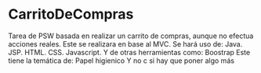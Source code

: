# CarritoDeCompras
Tarea de PSW basada en realizar un carrito de compras, aunque no efectua acciones reales.
Este se realizara en base al MVC.
Se hará uso de:
  Java.
  JSP.
  HTML.
  CSS.
  Javascript.
Y de otras herramientas como:
  Boostrap
Este tiene la temática de: Papel higienico
Y no c si hay que poner algo más
